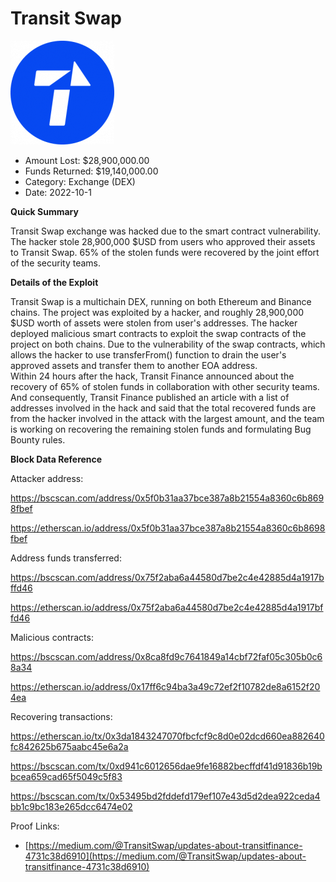 # Transit Swap
![Transit Swap](/rektimages/Transit-Swap.png)
- Amount Lost: $28,900,000.00
- Funds Returned: $19,140,000.00
- Category: Exchange (DEX)
- Date: 2022-10-1

**Quick Summary**

Transit Swap exchange was hacked due to the smart contract vulnerability. The hacker stole 28,900,000 $USD from users who approved their assets to Transit Swap. 65% of the stolen funds were recovered by the joint effort of the security teams.

  


 **Details of the Exploit**

Transit Swap is a multichain DEX, running on both Ethereum and Binance chains. The project was exploited by a hacker, and roughly 28,900,000 $USD worth of assets were stolen from user's addresses. The hacker deployed malicious smart contracts to exploit the swap contracts of the project on both chains. Due to the vulnerability of the swap contracts, which allows the hacker to use transferFrom() function to drain the user's approved assets and transfer them to another EOA address.  
Within 24 hours after the hack, Transit Finance announced about the recovery of 65% of stolen funds in collaboration with other security teams. And consequently, Transit Finance published an article with a list of addresses involved in the hack and said that the total recovered funds are from the hacker involved in the attack with the largest amount, and the team is working on recovering the remaining stolen funds and formulating Bug Bounty rules. 

  


 **Block Data Reference**

Attacker address:

https://bscscan.com/address/0x5f0b31aa37bce387a8b21554a8360c6b8698fbef

https://etherscan.io/address/0x5f0b31aa37bce387a8b21554a8360c6b8698fbef

  


Address funds transferred:

https://bscscan.com/address/0x75f2aba6a44580d7be2c4e42885d4a1917bffd46

https://etherscan.io/address/0x75f2aba6a44580d7be2c4e42885d4a1917bffd46

  


Malicious contracts:

https://bscscan.com/address/0x8ca8fd9c7641849a14cbf72faf05c305b0c68a34

https://etherscan.io/address/0x17ff6c94ba3a49c72ef2f10782de8a6152f204ea

  


Recovering transactions:

https://etherscan.io/tx/0x3da1843247070fbcfcf9c8d0e02dcd660ea882640fc842625b675aabc45e6a2a

https://bscscan.com/tx/0xd941c6012656dae9fe16882becffdf41d91836b19bbcea659cad65f5049c5f83

https://bscscan.com/tx/0x53495bd2fddefd179ef107e43d5d2dea922ceda4bb1c9bc183e265dcc6474e02


Proof Links:
- [https://medium.com/@TransitSwap/updates-about-transitfinance-4731c38d6910](https://medium.com/@TransitSwap/updates-about-transitfinance-4731c38d6910)


